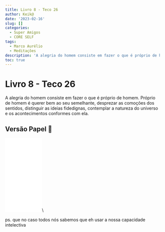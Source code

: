 ```yaml
---
title: Livro 8 - Teco 26
author: Keik@
date: '2023-02-16'
slug: []
categories:
  - Super Amigos
  - CORE SELF
tags:
  - Marco Aurélio
  - Meditações
description: 'A alegria do homem consiste em fazer o que é próprio de homem'
toc: true
---
```


# Livro 8 - Teco 26

A alegria do homem consiste em fazer o que é próprio de homem. Próprio de homem é querer bem ao seu semelhante, desprezar as comoções dos sentidos, distinguir as ideias fidedignas, contemplar a natureza do universo e os acontecimentos conformes com ela.


## Versão Papel :book:
<iframe style="width:120px;height:240px;" marginwidth="0" marginheight="0" scrolling="no" frameborder="0" src="//ws-na.amazon-adsystem.com/widgets/q?ServiceVersion=20070822&OneJS=1&Operation=GetAdHtml&MarketPlace=BR&source=ss&ref=as_ss_li_til&ad_type=product_link&tracking_id=mundodekeika-20&language=pt_BR&marketplace=amazon&region=BR&placement=B092FVY4BB&asins=B092FVY4BB&linkId=37c5ec14221f61f811029aa88b520891&show_border=true&link_opens_in_new_window=true"></iframe>\

ps. que no caso todos nós sabemos que eh usar a nossa capacidade intelectiva